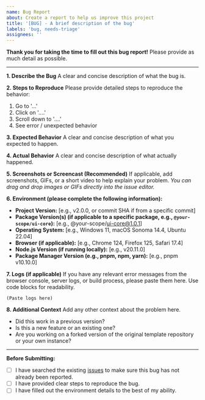 ```yaml
---
name: Bug Report
about: Create a report to help us improve this project
title: '[BUG] - A brief description of the bug'
labels: 'bug, needs-triage'
assignees: ''
---
```


**Thank you for taking the time to fill out this bug report!** Please provide as much detail as possible.

---

**1. Describe the Bug**
A clear and concise description of what the bug is.

**2. Steps to Reproduce**
Please provide detailed steps to reproduce the behavior:

1. Go to '...'
2. Click on '....'
3. Scroll down to '....'
4. See error / unexpected behavior

**3. Expected Behavior**
A clear and concise description of what you expected to happen.

**4. Actual Behavior**
A clear and concise description of what actually happened.

**5. Screenshots or Screencast (Recommended)**
If applicable, add screenshots, GIFs, or a short video to help explain your problem.
_You can drag and drop images or GIFs directly into the issue editor._

**6. Environment (please complete the following information):**

- **Project Version:** [e.g., v2.0.0, or commit SHA if from a specific commit]
- **Package Version(s) (if applicable to a specific package, e.g., `@your-scope/ui-core`):** [e.g., @your-scope/ui-core@1.0.1]
- **Operating System:** [e.g., Windows 11, macOS Sonoma 14.4, Ubuntu 22.04]
- **Browser (if applicable):** [e.g., Chrome 124, Firefox 125, Safari 17.4]
- **Node.js Version (if running locally):** [e.g., v20.11.0]
- **Package Manager Version (e.g., pnpm, npm, yarn):** [e.g., pnpm v10.10.0]

**7. Logs (if applicable)**
If you have any relevant error messages from the browser console, server logs, or build process, please paste them here. Use code blocks for readability.

```
(Paste logs here)
```

**8. Additional Context**
Add any other context about the problem here.

- Did this work in a previous version?
- Is this a new feature or an existing one?
- Are you working on a forked version of the original template repository or your own instance?

---

**Before Submitting:**

- [ ] I have searched the existing [issues]() to make sure this bug has not already been reported.
- [ ] I have provided clear steps to reproduce the bug.
- [ ] I have filled out the environment details to the best of my ability.
